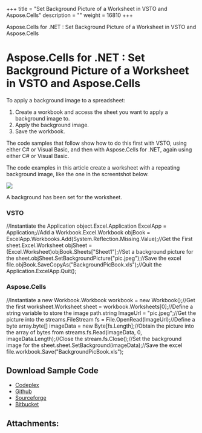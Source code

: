 +++
title = "Set Background Picture of a Worksheet in VSTO and Aspose.Cells" 
description = "" 
weight = 16810 
+++

Aspose.Cells for .NET : Set Background Picture of a Worksheet in VSTO and Aspose.Cells  

# Aspose.Cells for .NET : Set Background Picture of a Worksheet in VSTO and Aspose.Cells


To apply a background image to a spreadsheet:

1.  Create a workbook and access the sheet you want to apply a background image to.
2.  Apply the background image.
3.  Save the workbook.

The code samples that follow show how to do this first with VSTO, using either C# or Visual Basic, and then with Aspose.Cells for .NET, again using either C# or Visual Basic.

The code examples in this article create a worksheet with a repeating background image, like the one in the screentshot below.

![](download/thumbnails/5020840/2032630548)

A background has been set for the worksheet.

### VSTO

//Instantiate the Application object.Excel.Application ExcelApp = Application;//Add a Workbook.Excel.Workbook objBook = ExcelApp.Workbooks.Add(System.Reflection.Missing.Value);//Get the First sheet.Excel.Worksheet objSheet = (Excel.Worksheet)objBook.Sheets\["Sheet1"\];//Set a background picture for the sheet.objSheet.SetBackgroundPicture("pic.jpeg");//Save the excel file.objBook.SaveCopyAs("BackgroundPicBook.xls");//Quit the Application.ExcelApp.Quit();

### Aspose.Cells

//Instantiate a new Workbook.Workbook workbook = new Workbook();//Get the first worksheet.Worksheet sheet = workbook.Worksheets\[0\];//Define a string variable to store the image path.string ImageUrl = "pic.jpeg";//Get the picture into the streams.FileStream fs = File.OpenRead(ImageUrl);//Define a byte array.byte\[\] imageData = new Byte\[fs.Length\];//Obtain the picture into the array of bytes from streams.fs.Read(imageData, 0, imageData.Length);//Close the stream.fs.Close();//Set the background image for the sheet.sheet.SetBackground(imageData);//Save the excel file.workbook.Save("BackgroundPicBook.xls");

## Download Sample Code

*   [Codeplex](https://asposevsto.codeplex.com/downloads/get/1459785)
*   [Github](https://github.com/asposemarketplace/Aspose_for_VSTO/releases/download/Aspose.Cells1.1/Set.Background.Picture.of.a.Worksheet.Aspose.Cells.zip)
*   [Sourceforge](https://sourceforge.net/projects/asposevsto/files/Aspose.Cells%20Vs%20VSTO%20Excel/Set%20Background%20Picture%20of%20a%20Worksheet%20(Aspose.Cells).zip/download)
*   [Bitbucket](https://bitbucket.org/asposemarketplace/aspose-for-vsto/downloads/Set%20Background%20Picture%20of%20a%20Worksheet%20(Aspose.Cells).zip)

## Attachments:


